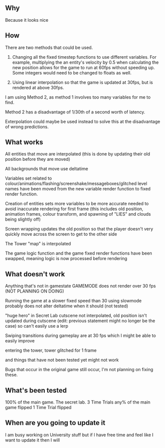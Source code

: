 Why
-
Because it looks nice

How
-
There are two methods that could be used.


1) Changing all the fixed timestep functions to use different variables. For example, multiplying the an entity's velocity by 0.5 when calculating the new position allows for the game to run at 60fps without speeding up. Some integers would need to be changed to floats as well.

2) Using linear interpolation so that the game is updated at 30fps, but is rendered at above 30fps.

I am using Method 2, as method 1 involves too many variables for me to find.

Method 2 has a disadvantage of 1/30th of a second worth of latency.

Exterpolation could maybe be used instead to solve this at the disadvantage of wrong predictions.

What works
-
All entities that move are interpolated (this is done by updating their old position before they are moved)

All backgrounds that move use deltatime

Variables set related to colour/animations/flashing/screenshake/messageboxes/glitched level names have been moved from the new variable render function to fixed render function.

Creation of entities sets more variables to be more accurate needed to avoid inaccurate rendering for first frame (this includes old position, animation frames, colour transform, and spawning of "LIES" and clouds being slightly off)

Screen wrapping updates the old position so that the player doesn't very quickly move across the screen to get to the other side

The Tower "map" is interpolated

The game logic function and the game fixed render functions have been swapped, meaning logic is now processed before rendering

What doesn't work
-
Anything that's not in gamestate GAMEMODE does not render over 30 fps (NOT PLANNING ON DOING)

Running the game at a slower fixed speed than 30 using slowmode probably does not alter deltatime when it should (not tested)

"huge hero" in Secret Lab cutscene not interpolated, old position isn't updated during cutscene (edit: previous statement might no longer be the case) so can't easily use a lerp

Swiping transitions during gameplay are at 30 fps which I might be able to easily improve

entering the tower, tower glitched for 1 frame

and things that have not been tested yet might not work

Bugs that occur in the original game still occur, I'm not planning on fixing these.

What's been tested
-
100% of the main game.
The secret lab.
3 Time Trials
any% of the main game flipped
1 Time Trial flipped

When are you going to update it
-
I am busy working on University stuff but if I have free time and feel like I want to update it then I will
